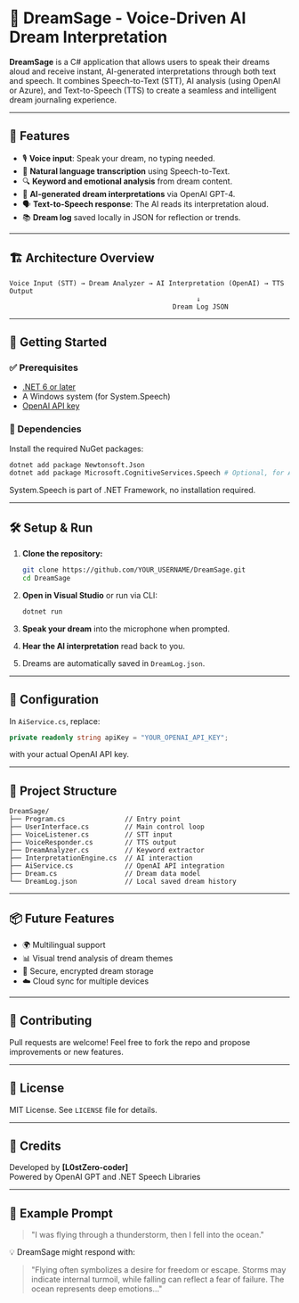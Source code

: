 # 🌙 DreamSage - Voice-Driven AI Dream Interpretation

**DreamSage** is a C# application that allows users to speak their dreams aloud and receive instant, AI-generated interpretations through both text and speech. It combines Speech-to-Text (STT), AI analysis (using OpenAI or Azure), and Text-to-Speech (TTS) to create a seamless and intelligent dream journaling experience.

---

## 🧠 Features

- 🎙️ **Voice input**: Speak your dream, no typing needed.
- 🧾 **Natural language transcription** using Speech-to-Text.
- 🔍 **Keyword and emotional analysis** from dream content.
- 🤖 **AI-generated dream interpretations** via OpenAI GPT-4.
- 🗣️ **Text-to-Speech response**: The AI reads its interpretation aloud.
- 📚 **Dream log** saved locally in JSON for reflection or trends.

---

## 🏗️ Architecture Overview

```plaintext
Voice Input (STT) → Dream Analyzer → AI Interpretation (OpenAI) → TTS Output
                                               ↓
                                         Dream Log JSON
```

---

## 🚀 Getting Started

### ✅ Prerequisites

- [.NET 6 or later](https://dotnet.microsoft.com/)
- A Windows system (for System.Speech)
- [OpenAI API key](https://platform.openai.com/account/api-keys)

### 🧩 Dependencies

Install the required NuGet packages:

```bash
dotnet add package Newtonsoft.Json
dotnet add package Microsoft.CognitiveServices.Speech # Optional, for Azure STT/TTS
```

System.Speech is part of .NET Framework, no installation required.

---

## 🛠️ Setup & Run

1. **Clone the repository:**

   ```bash
   git clone https://github.com/YOUR_USERNAME/DreamSage.git
   cd DreamSage
   ```

2. **Open in Visual Studio** or run via CLI:

   ```bash
   dotnet run
   ```

3. **Speak your dream** into the microphone when prompted.
4. **Hear the AI interpretation** read back to you.
5. Dreams are automatically saved in `DreamLog.json`.

---

## 🔑 Configuration

In `AiService.cs`, replace:

```csharp
private readonly string apiKey = "YOUR_OPENAI_API_KEY";
```

with your actual OpenAI API key.

---

## 📁 Project Structure

```plaintext
DreamSage/
├── Program.cs               // Entry point
├── UserInterface.cs         // Main control loop
├── VoiceListener.cs         // STT input
├── VoiceResponder.cs        // TTS output
├── DreamAnalyzer.cs         // Keyword extractor
├── InterpretationEngine.cs  // AI interaction
├── AiService.cs             // OpenAI API integration
├── Dream.cs                 // Dream data model
└── DreamLog.json            // Local saved dream history
```

---

## 📦 Future Features

- 🌍 Multilingual support
- 📊 Visual trend analysis of dream themes
- 🔐 Secure, encrypted dream storage
- ☁️ Cloud sync for multiple devices

---

## 🤝 Contributing

Pull requests are welcome! Feel free to fork the repo and propose improvements or new features.

---

## 📝 License

MIT License. See `LICENSE` file for details.

---

## 💬 Credits

Developed by **[L0stZero-coder]**  
Powered by OpenAI GPT and .NET Speech Libraries

---

## 🌌 Example Prompt

> "I was flying through a thunderstorm, then I fell into the ocean."

💡 DreamSage might respond with:

> "Flying often symbolizes a desire for freedom or escape. Storms may indicate internal turmoil, while falling can reflect a fear of failure. The ocean represents deep emotions..."
